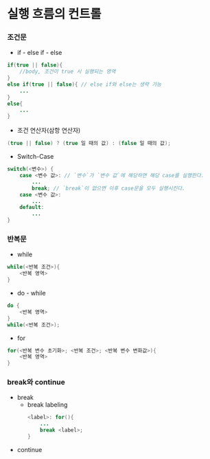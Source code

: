 # 실행 흐름의 컨트롤

### 조건문

- if - else if - else
```java
if(true || false){
    //body, 조건이 true 시 실행되는 영역
}
else if(true || false){ // else if와 else는 생략 가능
    ...
}
else{
    ...
}
```

- 조건 연산자(삼항 연산자)
```java
(true || false) ? (true 일 때의 값) : (false 일 때의 값);
```

- Switch-Case
```java
switch(<변수>) {
    case <변수 값>: // `변수`가 `변수 값`에 해당하면 해당 case를 실행한다.
        ...
        break; // `break`이 없으면 이후 case문을 모두 실행시킨다.
    case <변수 값>:
        ...
    default:
        ...
}
```

### 반복문

- while
```java
while(<반복 조건>){
    <반복 영역>
}
```

- do - while
```java
do {
    <반복 영역>
}
while(<반복 조건>);
```

- for
```java
for(<반복 변수 초기화>; <반복 조건>; <반복 변수 변화값>){
    <반복 영역>
}
```

### break와 continue
- break
  - break labeling
    ```java
    <label>: for(){
        ...
        break <label>;
    }
    ```
- continue